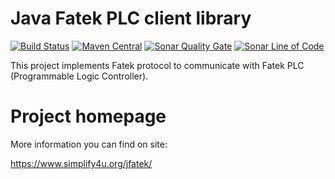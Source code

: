 # Java Fatek PLC client library

[![Build Status](https://travis-ci.com/s4u/jfatek.svg?branch=master)](https://travis-ci.com/s4u/jfatek)
[![Maven Central](https://maven-badges.herokuapp.com/maven-central/org.simplify4u/jfatek/badge.svg)](https://maven-badges.herokuapp.com/maven-central/org.simplify4u/jfatek)
[![Sonar Quality Gate](https://sonarcloud.io/api/project_badges/measure?project=org.simplify4u%3Ajfatek&metric=alert_status)](https://sonarcloud.io/dashboard?id=org.simplify4u%3Ajfatek)
[![Sonar Line of Code](https://sonarcloud.io/api/project_badges/measure?project=org.simplify4u%3Ajfatek&metric=ncloc)](https://sonarcloud.io/component_measures?id=org.simplify4u%3Ajfatek&metric=ncloc)

This project implements Fatek protocol to communicate with Fatek PLC (Programmable Logic Controller).

# Project homepage

More information you can find on site:

https://www.simplify4u.org/jfatek/


